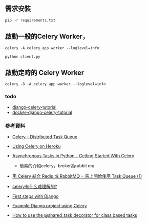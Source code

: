 ## 需求安裝

```
pip -r requirements.txt
```


## 啟動一般的Celery Worker，

```
celery -A celery_app worker --loglevel=info

python client.py
```

## 啟動定時的 Celery Worker

```
celery -B -A celery_app worker --loglevel=info
```

### todo
* [django-celery-tutorial](https://github.com/twtrubiks/django-celery-tutorial)
* [docker-django-celery-tutorial](https://github.com/twtrubiks/docker-django-celery-tutorial)
### 參考資料

* [Celery - Distributed Task Queue](http://puremonkey2010.blogspot.com/2018/01/python-celery-distributed-task-queue.html)
* [Using Celery on Heroku](https://devcenter.heroku.com/articles/celery-heroku#celery-and-django)

* [Asynchronous Tasks in Python - Getting Started With Celery](https://www.youtube.com/watch?v=fg-JfZBetpM)
	* 簡易的介紹celery，broker為rabbit mq
* [用 Celery 結合 Redis 或 RabbitMQ = 馬上開始使用 Task Queue (1)](https://www.andretw.com/2013/07/using-celery-right-now-and-more-best-practices-1.html)
* [celery有什么难理解的?](https://shangliuyan.github.io/2015/07/04/celery%E6%9C%89%E4%BB%80%E4%B9%88%E9%9A%BE%E7%90%86%E8%A7%A3%E7%9A%84/)
* [First steps with Django](https://docs.celeryproject.org/en/stable/django/first-steps-with-django.html)
* [Example Django project using Celery](https://github.com/celery/celery/tree/master/examples/django/)
* [How to use the @shared_task decorator for class based tasks](https://stackoverflow.com/questions/21233089/how-to-use-the-shared-task-decorator-for-class-based-tasks)
